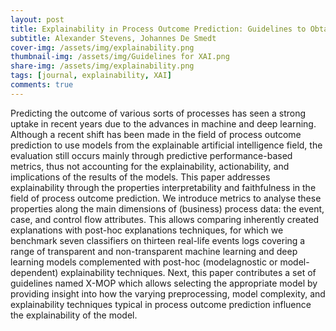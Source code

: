 ```yaml
---
layout: post
title: Explainability in Process Outcome Prediction: Guidelines to Obtain Interpretable and Faithful Models
subtitle: Alexander Stevens, Johannes De Smedt
cover-img: /assets/img/explainability.png
thumbnail-img: /assets/img/Guidelines for XAI.png
share-img: /assets/img/explainability.png
tags: [journal, explainability, XAI]
comments: true
---
```


Predicting the outcome of various sorts of processes has seen a strong uptake in recent years
due to the advances in machine and deep learning. Although a recent shift has been made in
the field of process outcome prediction to use models from the explainable artificial intelligence
field, the evaluation still occurs mainly through predictive performance-based metrics, thus not
accounting for the explainability, actionability, and implications of the results of the models. This
paper addresses explainability through the properties interpretability and faithfulness in the field
of process outcome prediction. We introduce metrics to analyse these properties along the main
dimensions of (business) process data: the event, case, and control flow attributes. This allows
comparing inherently created explanations with post-hoc explanations techniques, for which we
benchmark seven classifiers on thirteen real-life events logs covering a range of transparent and
non-transparent machine learning and deep learning models complemented with post-hoc (modelagnostic
or model-dependent) explainability techniques. Next, this paper contributes a set of
guidelines named X-MOP which allows selecting the appropriate model by providing insight into
how the varying preprocessing, model complexity, and explainability techniques typical in process
outcome prediction influence the explainability of the model.
